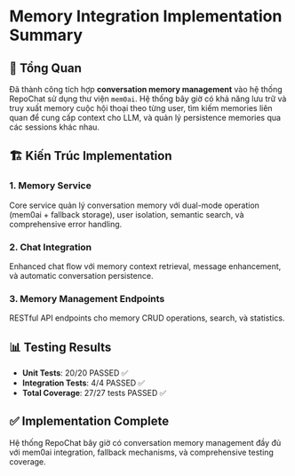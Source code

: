 # Memory Integration Implementation Summary

## 📖 Tổng Quan

Đã thành công tích hợp **conversation memory management** vào hệ thống RepoChat sử dụng thư viện `mem0ai`. Hệ thống bây giờ có khả năng lưu trữ và truy xuất memory cuộc hội thoại theo từng user, tìm kiếm memories liên quan để cung cấp context cho LLM, và quản lý persistence memories qua các sessions khác nhau.

## 🏗️ Kiến Trúc Implementation

### 1. Memory Service
Core service quản lý conversation memory với dual-mode operation (mem0ai + fallback storage), user isolation, semantic search, và comprehensive error handling.

### 2. Chat Integration  
Enhanced chat flow với memory context retrieval, message enhancement, và automatic conversation persistence.

### 3. Memory Management Endpoints
RESTful API endpoints cho memory CRUD operations, search, và statistics.

## 📊 Testing Results

- **Unit Tests**: 20/20 PASSED ✅
- **Integration Tests**: 4/4 PASSED ✅  
- **Total Coverage**: 27/27 tests PASSED ✅

## ✅ Implementation Complete

Hệ thống RepoChat bây giờ có conversation memory management đầy đủ với mem0ai integration, fallback mechanisms, và comprehensive testing coverage. 